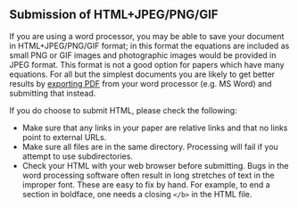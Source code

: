 Submission of HTML+JPEG/PNG/GIF
-------------------------------

If you are using a word processor, you may be able to save your document
in HTML+JPEG/PNG/GIF format; in this format the equations are included
as small PNG or GIF images and photographic images would be provided in
JPEG format. This format is not a good option for papers which have many
equations. For all but the simplest documents you are likely to get
better results by [exporting PDF](/help/submit_pdf.md) from your word processor
(e.g. MS Word) and submitting that instead.

If you do choose to submit HTML, please check the following:

-   Make sure that any links in your paper are relative links and that
    no links point to external URLs.
-   Make sure all files are in the same directory. Processing will fail
    if you attempt to use subdirectories.
-   Check your HTML with your web browser before submitting. Bugs in the
    word processing software often result in long stretches of text in
    the improper font. These are easy to fix by hand. For example, to
    end a section in boldface, one needs a closing `</b>` in the HTML
    file.
